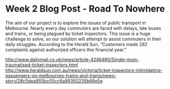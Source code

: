  
#    Week 2 Blog Post - Road To Nowhere
 
The aim of our project is to explore the issues of public transport in Melbourne. Nearly every day commuters are faced with delays, late buses and trains, or being plagued by ticket inspectors. This issue is a huge challenge to solve, so our solution will attempt to assist commuters in their daily struggles.
According to the Herald Sun, “Customers made 282 complaints against authorized officers this financial year.”

http://www.dailymail.co.uk/news/article-4248460/Single-mum-traumatised-ticket-inspectors.html
http://www.heraldsun.com.au/news/victoria/ticket-inspectors-intimidating-passengers-on-melbournes-trains-and-trams/news-story/28c5dea955bc05cc6a99350235b66e5e
